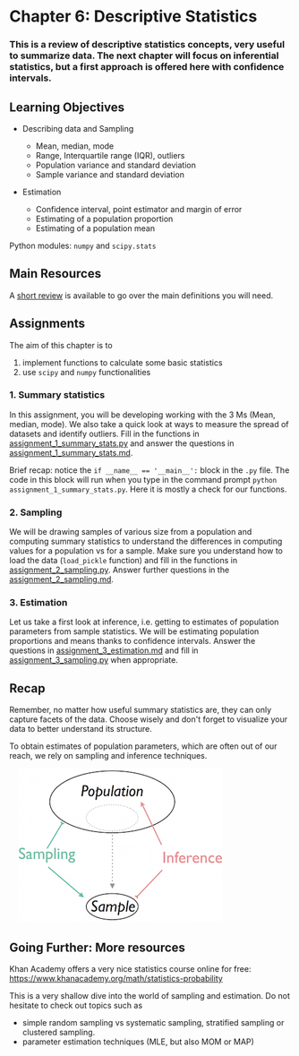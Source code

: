 # Chapter 6: Descriptive Statistics

### This is a review of descriptive statistics concepts, very useful to summarize data. The next chapter will focus on inferential statistics, but a first approach is offered here with confidence intervals.

## Learning Objectives

- Describing data and Sampling
  - Mean, median, mode
  - Range, Interquartile range (IQR), outliers
  - Population variance and standard deviation
  - Sample variance and standard deviation

- Estimation
  - Confidence interval, point estimator and margin of error
  - Estimating of a population proportion
  - Estimating of a population mean

Python modules: `numpy` and `scipy.stats`

## Main Resources

A [short review](resources/statistics_review.md) is available to go over the main definitions you will need.

## Assignments
The aim of this chapter is to
  1. implement functions to calculate some basic statistics
  2. use `scipy` and `numpy` functionalities

### 1. Summary statistics

In this assignment, you will be developing working with the 3 Ms (Mean, median, mode). We also take a quick look at ways to measure the spread of datasets and identify outliers. Fill in the functions in [assignment_1_summary_stats.py](code/assignment_1_summary_stats.py) and answer the questions in [assignment_1_summary_stats.md](assignments/assignment_1_summary_stats.md).

Brief recap: notice the `if __name__ == '__main__':` block in the `.py` file. The code in this block will run when you type in the command prompt `python assignment_1_summary_stats.py`. Here it is mostly a check for our functions.

### 2. Sampling

We will be drawing samples of various size from a population and computing summary statistics to understand the differences in computing values for a population vs for a sample. Make sure you understand how to load the data (`load_pickle` function) and fill in the functions in [assignment_2_sampling.py](code/assignment_2_sampling.py). Answer further questions in the [assignment_2_sampling.md](assignments/assignment_2_sampling.md).

### 3. Estimation

Let us take a first look at inference, i.e. getting to estimates of population parameters from sample statistics. We will be estimating population proportions and means thanks to confidence intervals. Answer the questions in [assignment_3_estimation.md](assignments/assignment_3_estimation.md) and fill in [assignment_3_sampling.py](code/assignment_3_sampling.py) when appropriate.

## Recap

Remember, no matter how useful summary statistics are, they can only capture facets of the data. Choose wisely and don't forget to visualize your data to better understand its structure.

To obtain estimates of population parameters, which are often out of our reach, we rely on sampling and inference techniques.

&nbsp;&nbsp;&nbsp;&nbsp;![](imgs/sampling_vs_inference.png)

## Going Further: More resources

Khan Academy offers a very nice statistics course online for free: https://www.khanacademy.org/math/statistics-probability

This is a very shallow dive into the world of sampling and estimation. Do not hesitate to check out topics such as
- simple random sampling vs systematic sampling, stratified sampling or clustered sampling.
- parameter estimation techniques (MLE, but also MOM or MAP)
